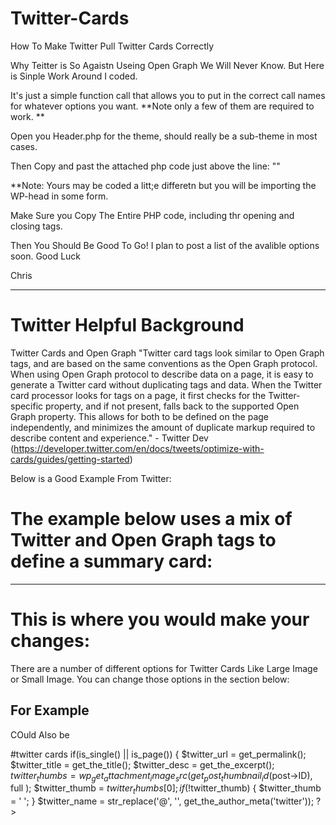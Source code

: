 # Twitter-Cards
How To Make Twitter Pull Twitter Cards Correctly

Why Teitter is So Agaistn Useing Open Graph We Will Never Know. But Here is  Sinple Work Around I coded.

It's just a simple function call that allows you to put in the correct call names for whatever options you want.
**Note only a few of them are required to work.  **

Open you Header.php for the theme, should really be a sub-theme in most cases. 

Then Copy and past the attached php code just above the line: "<?php wp_head(); ?>"

**Note: Yours may be coded a litt;e differetn but you will be importing the WP-head in some form. 

Make Sure you Copy The Entire PHP code, including thr opening and closing tags. 

Then You Should Be Good To Go!
I plan to post a list of the avalible options soon. 
Good Luck

Chris
__________

# Twitter Helpful Background

Twitter Cards and Open Graph
"Twitter card tags look similar to Open Graph tags, and are based on the same conventions as the Open Graph protocol. When using Open Graph protocol to describe data on a page, it is easy to generate a Twitter card without duplicating tags and data. When the Twitter card processor looks for tags on a page, it first checks for the Twitter-specific property, and if not present, falls back to the supported Open Graph property. This allows for both to be defined on the page independently, and minimizes the amount of duplicate markup required to describe content and experience." - Twitter Dev (https://developer.twitter.com/en/docs/tweets/optimize-with-cards/guides/getting-started)

Below is a Good Example From Twitter:

# The example below uses a mix of Twitter and Open Graph tags to define a summary card:
<meta name="twitter:card" content="summary" />
<meta name="twitter:site" content="@nytimesbits" />
<meta name="twitter:creator" content="@nickbilton" />
<meta property="og:url" content="http://bits.blogs.nytimes.com/2011/12/08/a-twitter-for-my-sister/" />
<meta property="og:title" content="A Twitter for My Sister" />
<meta property="og:description" content="In the early days, Twitter grew so quickly that it was almost impossible to add new features because engineers spent their time trying to keep the rocket ship from stalling." />
<meta property="og:image" content="http://graphics8.nytimes.com/images/2011/12/08/technology/bits-newtwitter/bits-newtwitter-tmagArticle.jpg" />


____________________________
# This is where you would make your changes:

There are a number of different options for Twitter Cards Like Large Image or Small Image.  You can change those options in the section below:

## For Example 
<meta name="twitter:card" value="summary" />
COuld Also be 

#twitter cards
    if(is_single() || is_page()) {
    $twitter_url    = get_permalink();
    $twitter_title  = get_the_title();
    $twitter_desc   = get_the_excerpt();
    $twitter_thumbs = wp_get_attachment_image_src( get_post_thumbnail_id($post->ID), full );
    $twitter_thumb  = $twitter_thumbs[0];
      if(!$twitter_thumb) {
      $twitter_thumb = ' ';
      }
  $twitter_name   = str_replace('@', '', get_the_author_meta('twitter'));
?>
<meta name="twitter:card" value="summary" />
<meta name="twitter:url" value="<?php echo $twitter_url; ?>" />
<meta name="twitter:title" value="<?php echo $twitter_title; ?>" />
<meta name="twitter:description" value="<?php echo $twitter_desc; ?>" />
<meta name="twitter:image" value="<?php echo $twitter_thumb; ?>" />
<meta name="twitter:site" value="@deadclutchdb" />
<?
  if($twitter_name) {
?>
<meta name="twitter:creator" value="@<?php echo $twitter_name; ?>" />
<?
  }
}
?>